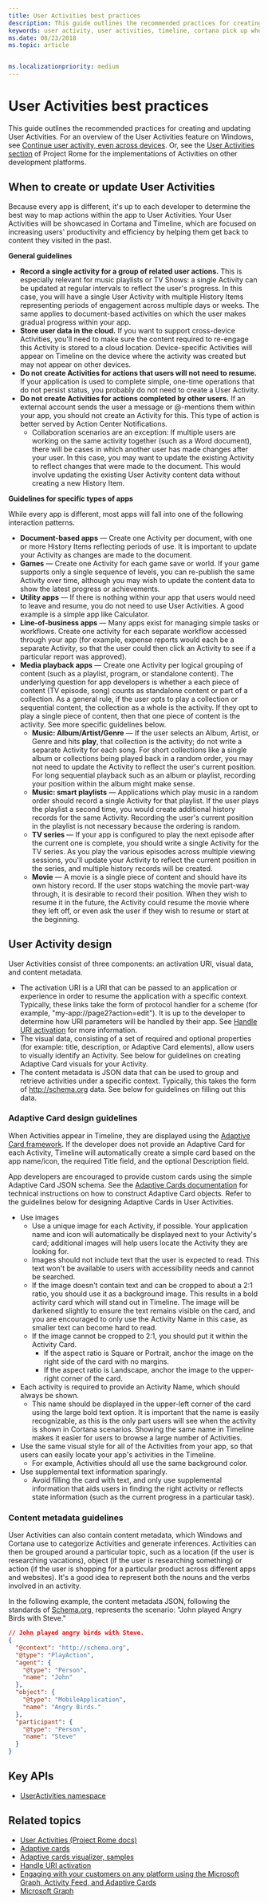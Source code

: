 ```yaml
---
title: User Activities best practices
description: This guide outlines the recommended practices for creating and updating User Activities.
keywords: user activity, user activities, timeline, cortana pick up where you left off, cortana pick up where i left off, project rome
ms.date: 08/23/2018
ms.topic: article


ms.localizationpriority: medium
---
```

# User Activities best practices

This guide outlines the recommended practices for creating and updating User Activities. For an overview of the User Activities feature on Windows, see [Continue user activity, even across devices](./useractivities.md). Or, see the [User Activities section](/windows/project-rome/user-activities/) of Project Rome for the implementations of Activities on other development platforms.

## When to create or update User Activities

Because every app is different, it's up to each developer to determine the best way to map actions within the app to User Activities. Your User Activities will be showcased in Cortana and Timeline, which are focused on increasing users' productivity and efficiency by helping them get back to content they visited in the past.

**General guidelines**

* **Record a single activity for a group of related user actions.** This is especially relevant for music playlists or TV Shows: a single Activity can be updated at regular intervals to reflect the user's progress. In this case, you will have a single User Activity with multiple History Items representing periods of engagement across multiple days or weeks. The same applies to document-based activities on which the user makes gradual progress within your app.
* **Store user data in the cloud.** If you want to support cross-device Activities, you'll need to make sure the content required to re-engage this Activity is stored to a cloud location. Device-specific Activities will appear on Timeline on the device where the activity was created but may not appear on other devices.
* **Do not create Activities for actions that users will not need to resume.** If your application is used to complete simple, one-time operations that do not persist status, you probably do not need to create a User Activity.
* **Do not create Activities for actions completed by other users.** If an external account sends the user a message or @-mentions them within your app, you should not create an Activity for this. This type of action is better served by Action Center Notifications.
  * Collaboration scenarios are an exception: If multiple users are working on the same activity together (such as a Word document), there will be cases in which another user has made changes after your user. In this case, you may want to update the existing Activity to reflect changes that were made to the document. This would involve updating the existing User Activity content data without creating a new History Item.

**Guidelines for specific types of apps**

While every app is different, most apps will fall into one of the following interaction patterns.
* **Document-based apps** — Create one Activity per document, with one or more History Items reflecting periods of use. It is important to update your Activity as changes are made to the document.
* **Games** — Create one Activity for each game save or world. If your game supports only a single sequence of levels, you can re-publish the same Activity over time, although you may wish to update the content data to show the latest progress or achievements.
* **Utility apps** — If there is nothing within your app that users would need to leave and resume, you do not need to use User Activities. A good example is a simple app like Calculator.
* **Line-of-business apps** — Many apps exist for managing simple tasks or workflows. Create one activity for each separate workflow accessed through your app (for example, expense reports would each be a separate Activity, so that the user could then click an Activity to see if a particular report was approved).
* **Media playback apps** — Create one Activity per logical grouping of content (such as a playlist, program, or standalone content). The underlying question for app developers is whether a each piece of content (TV episode, song) counts as standalone content or part of a collection. As a general rule, if the user opts to play a collection or sequential content, the collection as a whole is the activity. If they opt to play a single piece of content, then that one piece of content is the activity. See more specific guidelines below.
  * **Music: Album/Artist/Genre** — If the user selects an Album, Artist, or Genre and hits **play**, that collection is the activity; do not write a separate Activity for each song. For short collections like a single album or collections being played back in a random order, you may not need to update the Activity to reflect the user's current position. For long sequential playback such as an album or playlist, recording your position within the album might make sense.
  * **Music: smart playlists** — Applications which play music in a random order should record a single Activity for that playlist. If the user plays the playlist a second time, you would create additional history records for the same Activity. Recording the user's current position in the playlist is not necessary because the ordering is random.
  * **TV series** — If your app is configured to play the next episode after the current one is complete, you should write a single Activity for the TV series. As you play the various episodes across multiple viewing sessions, you'll update your Activity to reflect the current position in the series, and multiple history records will be created.
  * **Movie** — A movie is a single piece of content and should have its own history record. If the user stops watching the movie part-way through, it is desirable to record their position. When they wish to resume it in the future, the Activity could resume the movie where they left off, or even ask the user if they wish to resume or start at the beginning.

## User Activity design

User Activities consist of three components: an activation URI, visual data, and content metadata.
* The activation URI is a URI that can be passed to an application or experience in order to resume the application with a specific context. Typically, these links take the form of protocol handler for a scheme (for example, "my-app://page2?action=edit"). It is up to the developer to determine how URI parameters will be handled by their app. See [Handle URI activation](./handle-uri-activation.md) for more information.
* The visual data, consisting of a set of required and optional properties (for example: title, description, or Adaptive Card elements), allow users to visually identify an Activity. See below for guidelines on creating Adaptive Card visuals for your Activity.
* The content metadata is JSON data that can be used to group and retrieve activities under a specific context. Typically, this takes the form of http://schema.org data. See below for guidelines on filling out this data.

### Adaptive Card design guidelines

When Activities appear in Timeline, they are displayed using the [Adaptive Card framework](/adaptive-cards/). If the developer does not provide an Adaptive Card for each Activity, Timeline will automatically create a simple card based on the app name/icon, the required Title field, and the optional Description field. 

App developers are encouraged to provide custom cards using the simple Adaptive Card JSON schema. See the [Adaptive Cards documentation](/adaptive-cards/authoring-cards/getting-started) for technical instructions on how to construct Adaptive Card objects. Refer to the guidelines below for designing Adaptive Cards in User Activities.
* Use images
  * Use a unique image for each Activity, if possible. Your application name and icon will automatically be displayed next to your Activity's card; additional images will help users locate the Activity they are looking for.
  * Images should not include text that the user is expected to read. This text won't be available to users with accessibility needs and cannot be searched.
  * If the image doesn't contain text and can be cropped to about a 2:1 ratio, you should use it as a background image. This results in a bold activity card which will stand out in Timeline. The image will be darkened slightly to ensure the text remains visible on the card, and you are encouraged to only use the Activity Name in this case, as smaller text can become hard to read.
  * If the image cannot be cropped to 2:1, you should put it within the Activity Card.  
    * If the aspect ratio is Square or Portrait, anchor the image on the right side of the card with no margins.
    * If the aspect ratio is Landscape, anchor the image to the upper-right corner of the card.
* Each activity is required to provide an Activity Name, which should always be shown.
  * This name should be displayed in the upper-left corner of the card using the large bold text option. It is important that the name is easily recognizable, as this is the only part users will see when the activity is shown in Cortana scenarios. Showing the same name in Timeline makes it easier for users to browse a large number of Activities.
* Use the same visual style for all of the Activities from your app, so that users can easily locate your app's activities in the Timeline.
  * For example, Activities should all use the same background color.
* Use supplemental text information sparingly. 
  * Avoid filling the card with text, and only use supplemental information that aids users in finding the right activity or reflects state information (such as the current progress in a particular task).

### Content metadata guidelines

User Activities can also contain content metadata, which Windows and Cortana use to categorize Activities and generate inferences. Activities can then be grouped around a particular topic, such as a location (if the user is researching vacations), object (if the user is researching something) or action (if the user is shopping for a particular product across different apps and websites). It's a good idea to represent both the nouns and the verbs involved in an activity. 

In the following example, the content metadata JSON, following the standards of [Schema.org](https://schema.org/), represents the scenario: "John played Angry Birds with Steve."

```json
// John played angry birds with Steve.
{
  "@context": "http://schema.org",
  "@type": "PlayAction",
  "agent": {
    "@type": "Person",
    "name": "John"
  },
  "object": {
    "@type": "MobileApplication",
    "name": "Angry Birds."
  },
  "participant": {
    "@type": "Person",
    "name": "Steve"
  }
}
```

## Key APIs

* [UserActivities namespace](/uwp/api/windows.applicationmodel.useractivities)

## Related topics

* [User Activities (Project Rome docs)](/windows/project-rome/user-activities/)
* [Adaptive cards](/adaptive-cards/)
* [Adaptive cards visualizer, samples](https://adaptivecards.io/)
* [Handle URI activation](./handle-uri-activation.md)
* [Engaging with your customers on any platform using the Microsoft Graph, Activity Feed, and Adaptive Cards](https://channel9.msdn.com/Events/Connect/2017/B111)
* [Microsoft Graph](https://developer.microsoft.com/graph)